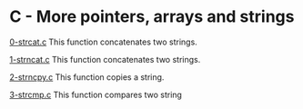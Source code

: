 # C - More pointers, arrays and strings

[0-strcat.c](./0-strcat.c)
This function concatenates two strings.

[1-strncat.c](./1-strncat.c)
This function concatenates two strings.

[2-strncpy.c](./2-strncpy.c)
This function copies a string.

[3-strcmp.c](./3-strcmp.c)
This function compares two string
